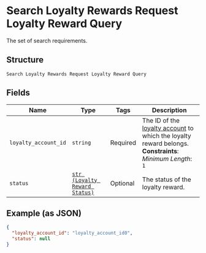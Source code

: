 
# Search Loyalty Rewards Request Loyalty Reward Query

The set of search requirements.

## Structure

`Search Loyalty Rewards Request Loyalty Reward Query`

## Fields

| Name | Type | Tags | Description |
|  --- | --- | --- | --- |
| `loyalty_account_id` | `string` | Required | The ID of the [loyalty account](../../doc/models/loyalty-account.md) to which the loyalty reward belongs.<br>**Constraints**: *Minimum Length*: `1` |
| `status` | [`str (Loyalty Reward Status)`](../../doc/models/loyalty-reward-status.md) | Optional | The status of the loyalty reward. |

## Example (as JSON)

```json
{
  "loyalty_account_id": "loyalty_account_id0",
  "status": null
}
```

